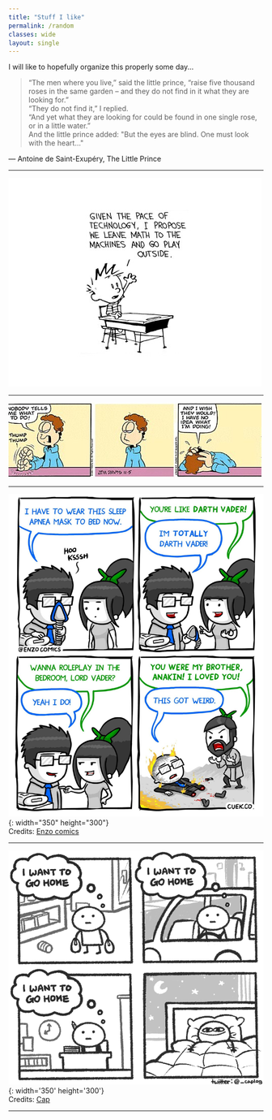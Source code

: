```yaml
---
title: "Stuff I like"
permalink: /random
classes: wide
layout: single
---
```


I will like to hopefully organize this properly some day...

> “The men where you live,” said the little prince, “raise five thousand roses in the same garden – and they do not find in it what they are looking for.”  
> “They do not find it,” I replied.  
> “And yet what they are looking for could be found in one single rose, or in a little water.”  
> And the little prince added: "But the eyes are blind. One must look with the heart..."

— Antoine de Saint-Exupéry, The Little Prince

---

![Calvin and Hobbes](./images/calvin1.jpg)

---

![Jon in Garfield](./images/jon_garfield.jpg "Garfield comic")  

---

![Star Wars comic](./images/starwars.jpg){: width="350" height="300"}  
Credits: [Enzo comics](https://enzocomics.tumblr.com/)

---

![I want to go home](./images/gohome.png){: width='350' height='300'}  
Credits: [Cap](https://twitter.com/_caplog/)

---